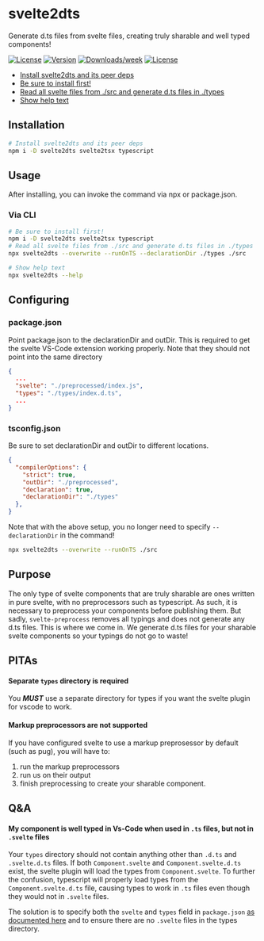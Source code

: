 svelte2dts
==========

Generate d.ts files from svelte files, creating truly sharable and well typed components!

[![License](https://img.shields.io/static/v1?style=flat&logo=github&label=Github&message=svelte2dts)](https://github.com/firefish5000/svelte2dts)
[![Version](https://img.shields.io/npm/v/svelte2dts.svg)](https://npmjs.org/package/svelte2dts)
[![Downloads/week](https://img.shields.io/npm/dw/svelte2dts.svg)](https://npmjs.org/package/svelte2dts)
[![License](https://img.shields.io/npm/l/svelte2dts.svg)](https://github.com/firefish5000/svelte2dts/blob/master/package.json)

<!-- toc -->
* [Install svelte2dts and its peer deps](#install-svelte2dts-and-its-peer-deps)
* [Be sure to install first!](#be-sure-to-install-first)
* [Read all svelte files from ./src and generate d.ts files in ./types](#read-all-svelte-files-from-src-and-generate-dts-files-in-types)
* [Show help text](#show-help-text)
<!-- tocstop -->

## Installation
```sh
# Install svelte2dts and its peer deps
npm i -D svelte2dts svelte2tsx typescript
```
## Usage
After installing, you can invoke the command via npx or package.json.
### Via CLI
```sh
# Be sure to install first!
npm i -D svelte2dts svelte2tsx typescript
# Read all svelte files from ./src and generate d.ts files in ./types
npx svelte2dts --overwrite --runOnTS --declarationDir ./types ./src

# Show help text
npx svelte2dts --help
```
## Configuring
### package.json
Point package.json to the declarationDir and outDir. This is required to get the svelte VS-Code extension working properly. Note that they should not point into the same directory
```json
{
  ...
  "svelte": "./preprocessed/index.js",
  "types": "./types/index.d.ts",
  ...
}
```
### tsconfig.json
Be sure to set declarationDir and outDir to different locations.
```json
{
  "compilerOptions": {
    "strict": true,
    "outDir": "./preprocessed",
    "declaration": true,
    "declarationDir": "./types"
  },
}
```

Note that with the above setup, you no longer need to specify `--declarationDir` in the command!
```sh
npx svelte2dts --overwrite --runOnTS ./src
```

## Purpose
The only type of svelte components that are truly sharable are
ones written in pure svelte, with no preprocessors such as typescript.
As such, it is necessary to preprocess your components before publishing them. But sadly, `svelte-preprocess` removes all typings and does not generate any d.ts files. This is where we come in. We generate d.ts files for your sharable svelte components so your typings do not go to waste!

## PITAs
#### Separate `types` directory is required
You ***MUST*** use a separate directory for types
if you want the svelte plugin for vscode to work.

#### Markup preprocessors are not supported
If you have configured svelte to use a markup preprosessor by default (such as pug), you will
have to:

1) run the markup preprocessors
2) run us on their output
3) finish preprocessing to create your sharable component.

## Q&A
#### My component is well typed in Vs-Code when used in `.ts` files, but not in `.svelte` files
Your `types` directory should not contain anything other than `.d.ts` and `.svelte.d.ts` files. If both `Component.svelte` and `Component.svelte.d.ts` exist, the svelte plugin will load the types from `Component.svelte`. To further the confusion, typescript will properly load types from the `Component.svelte.d.ts` file, causing types to work in `.ts` files even though they would not in `.svelte` files.

The solution is to specify both
the `svelte` and `types` field in `package.json` [as documented here](#package.json) and to ensure there are no `.svelte` files in the types directory.
